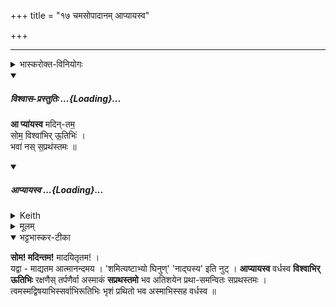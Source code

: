 +++
title = "१७ चमसोपादानम् आप्यायस्व"

+++
_______
<details><summary>भास्करोक्त-विनियोगः</summary>

चमसोपदंसने प्रायश्चित्तं - आप्यायस्वेति गायत्री ॥ 
</details>
<div class="js_include" includetitle="plain" newlevelforh1="5" title="विश्वास-प्रस्तुतिः" unfilled url="/vedAH_yajuH/taittirIyam/saMhitA/Rk/vishvAsa-prastutiH/1/4_somAbhiShavAdi/33-35_sangAhanam/ApyAyasva.md">
<details open><summary><h5>विश्वास-प्रस्तुतिः ...{Loading}...</h5></summary>


**आ प्या॑यस्व** मदिन्-तम॒  
सोम॒ विश्वा॑भिर् ऊ॒तिभिः॑ ।  
भवा॑ नस् स॒प्रथ॑स्तमः ॥ 

</details>
</div>
<div class="js_include" includetitle="false" newlevelforh1="5" unfilled url="/vedAH_yajuH/taittirIyam/saMhitA/Rk/sarvASh_TIkAH/1/4_somAbhiShavAdi/33-35_sangAhanam/ApyAyasva.md">
<details open><summary><h5>आप्यायस्व ...{Loading}...</h5></summary>
<details><summary>Keith</summary>

Swell, O sweetest Soma,  
With all thy aids,  
Be fullest of help for us.
</details>
<details><summary>मूलम्</summary>

आ प्या॑यस्व मदिन्तम॒ सोम॒ विश्वा॑भिरू॒तिभिः॑ ।  
भवा॑ नस्स॒प्रथ॑स्तमः ॥ 
</details>
<details open><summary>भट्टभास्कर-टीका</summary>

**सोम! मदिन्तम!** मादयितृतम! ।  
यद्वा - माद्यतम आत्मानन्दमय । 'शमित्यष्टाभ्यो घिनुण्' 'नाद्घस्य' इति नुट् । **आप्यायस्व** वर्धस्व **विश्वाभिर् ऊतिभिः** रक्षणैस् तर्पणैर्वा अस्माकं **सप्रथस्तमो** भव अतिशयेन प्रथा-समन्वितः सप्रथस्तमः । त्वमस्मद्विषयाभिस्सर्वाभिरूतिभिः भृशं प्रथितो भव अस्माभिस्सह वर्धस्व ॥
</details>
</details>
</div>
